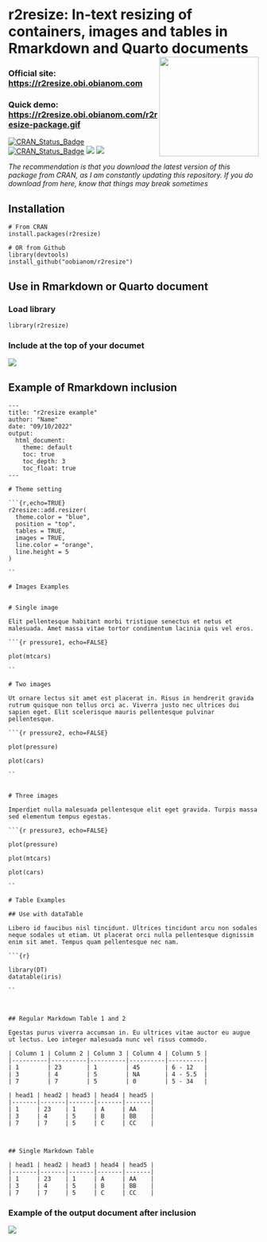 # r2resize: In-text resizing of containers, images and tables in Rmarkdown and Quarto documents <img src="https://r2resize.obi.obianom.com/r2resize_logo.png" width="200" align="right"/>

### Official site: https://r2resize.obi.obianom.com

### Quick demo: https://r2resize.obi.obianom.com/r2resize-package.gif

[![CRAN\_Status\_Badge](https://img.shields.io/badge/rPkgNet-published-orange)](https://rnetwork.obi.obianom.com/package/r2resize) [![CRAN\_Status\_Badge](https://www.r-pkg.org/badges/version/r2resize)](https://cran.r-project.org/package=r2resize) [![](https://cranlogs.r-pkg.org/badges/r2resize)](https://cran.r-project.org/package=r2resize) [![](https://cranlogs.r-pkg.org/badges/grand-total/r2resize)](https://cran.r-project.org/package=r2resize)

_The recommendation is that you download the latest version of this package from CRAN, as I am constantly updating this repository. If you do download from here, know that things may break sometimes_

## Installation 

```{r}
# From CRAN
install.packages(r2resize)

# OR from Github
library(devtools)
install_github("oobianom/r2resize")
```
## Use in Rmarkdown or Quarto document

### Load library

```{r}
library(r2resize)
```
### Include at the top of your documet

![](https://obianom.com/r2resize_card.png)

## Example of Rmarkdown inclusion

```
---
title: "r2resize example"
author: "Name"
date: "09/10/2022"
output:
  html_document:
    theme: default
    toc: true
    toc_depth: 3
    toc_float: true
---

# Theme setting

```{r,echo=TRUE}
r2resize::add.resizer(
  theme.color = "blue",
  position = "top",
  tables = TRUE,
  images = TRUE,
  line.color = "orange",
  line.height = 5
)

``

# Images Examples


# Single image

Elit pellentesque habitant morbi tristique senectus et netus et malesuada. Amet massa vitae tortor condimentum lacinia quis vel eros. 

```{r pressure1, echo=FALSE}

plot(mtcars)

``

# Two images

Ut ornare lectus sit amet est placerat in. Risus in hendrerit gravida rutrum quisque non tellus orci ac. Viverra justo nec ultrices dui sapien eget. Elit scelerisque mauris pellentesque pulvinar pellentesque. 

```{r pressure2, echo=FALSE}

plot(pressure)

plot(cars)

``


# Three images

Imperdiet nulla malesuada pellentesque elit eget gravida. Turpis massa sed elementum tempus egestas.

```{r pressure3, echo=FALSE}

plot(pressure)

plot(mtcars)

plot(cars)

``

# Table Examples

## Use with dataTable 

Libero id faucibus nisl tincidunt. Ultrices tincidunt arcu non sodales neque sodales ut etiam. Ut placerat orci nulla pellentesque dignissim enim sit amet. Tempus quam pellentesque nec nam. 

```{r}

library(DT)
datatable(iris)

``



## Regular Markdown Table 1 and 2

Egestas purus viverra accumsan in. Eu ultrices vitae auctor eu augue ut lectus. Leo integer malesuada nunc vel risus commodo.

| Column 1 | Column 2 | Column 3 | Column 4 | Column 5 |
|----------|----------|----------|----------|----------|
| 1        | 23       | 1        | 45       | 6 - 12   |
| 3        | 4        | 5        | NA       | 4 - 5.5  |
| 7        | 7        | 5        | 0        | 5 - 34   |

| head1 | head2 | head3 | head4 | head5 |
|-------|-------|-------|-------|-------|
| 1     | 23    | 1     | A     | AA    |
| 3     | 4     | 5     | B     | BB    |
| 7     | 7     | 5     | C     | CC    |



## Single Markdown Table

| head1 | head2 | head3 | head4 | head5 |
|-------|-------|-------|-------|-------|
| 1     | 23    | 1     | A     | AA    |
| 3     | 4     | 5     | B     | BB    |
| 7     | 7     | 5     | C     | CC    |

```

### Example of the output document after inclusion

![](https://obianom.com/r2resize_card3.png)
